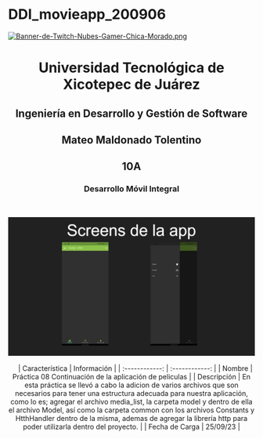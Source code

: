 # DDI_movieapp_200906

[![Banner-de-Twitch-Nubes-Gamer-Chica-Morado.png](https://i.postimg.cc/15q3LFXF/Banner-de-Twitch-Nubes-Gamer-Chica-Morado.png)](https://postimg.cc/MvzwBvyZ)

<div align="center">
  
# Universidad Tecnológica de Xicotepec de Juárez


## Ingeniería en Desarrollo y Gestión de Software
## Mateo Maldonado Tolentino 
## 10A
### Desarrollo Móvil Integral
&nbsp;
&nbsp;

[![Banner-de-Twitch-Nubes-Gamer-Chica-Morado.png](https://github.com/MattMT/DMI_src/blob/main/ss08.jpeg)]((https://github.com/MattMT/DMI_src/blob/main/ss08.jpeg))

&nbsp;
&nbsp;
|  Característica |  Información |
| :------------: | :------------: |
| Nombre  |  Práctica 08 Continuación de la aplicación de peliculas |
| Descripción  | En esta práctica se llevó a cabo la adicion de varios archivos que son necesarios para tener una estructura adecuada para nuestra aplicación, como lo es; agregar el archivo media_list, la carpeta model y dentro de ella el archivo Model, así como la carpeta common con los archivos Constants y HtthHandler dentro de la misma, ademas de agregar la librería http para poder utilizarla dentro del proyecto. |
|  Fecha de Carga | 25/09/23  |
